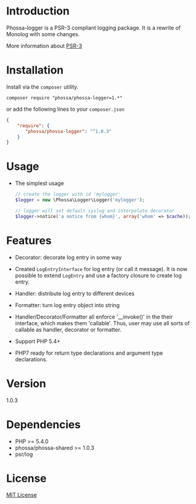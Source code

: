 # Introduction

Phossa-logger is a PSR-3 compliant logging package. It is a rewrite of Monolog
with some changes.

More information about [PSR-3](http://www.php-fig.org/psr/psr-3/)

# Installation

Install via the `composer` utility.

```
composer require "phossa/phossa-logger=1.*"
```

or add the following lines to your `composer.json`

```json
{
    "require": {
       "phossa/phossa-logger": "^1.0.3"
    }
}
```

# Usage

- The simplest usage

    ```php
    // create the logger with id 'mylogger'
    $logger = new \Phossa\Logger\Logger('mylogger');

    // logger will set default syslog and interpolate decorator
    $logger->notice('a notice from {whom}', array('whom' => $cache));
    ```

# Features

- Decorator: decorate log entry in some way

- Created `LogEntryInterface` for log entry (or call it message). It is now
  possible to extend `LogEntry` and use a factory closure to create log entry.

- Handler: distribute log entry to different devices

- Formatter: turn log entry object into string

- Handler/Decorator/Formatter all enforce '__invoke()' in the their interface,
  which makes them 'callable'. Thus, user may use all sorts of callable as
  handler, decorator or formatter.

- Support PHP 5.4+

- PHP7 ready for return type declarations and argument type declarations.

# Version

1.0.3

# Dependencies

- PHP >= 5.4.0
- phossa/phossa-shared >= 1.0.3
- psr/log

# License

[MIT License](http://spdx.org/licenses/MIT)
